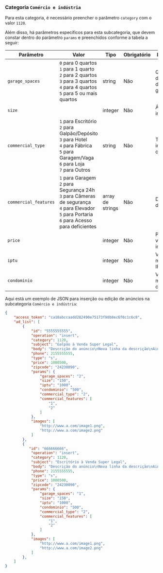 ### Categoria `Comércio e indústria`

Para esta categoria, é necessário preencher o parâmetro `category` com o valor `1120`.

Além disso, há parâmetros específicos para esta subcategoria, que devem constar dentro do parâmetro `params` e preenchidos conforme a tabela a seguir:


| Parâmetro | Valor | Tipo | Obrigatório | Descrição |
|------------------|--------------------------------------------------------------------------------------------------------------------------------------------------------------------------------------------------------------------------------------------------------------------------------------------------------------------------------------------------------------------------------------------------------------------------------------------------------------------------------------------------------------------------------------------------------------------------------------------------------------------------------------------------------------------------------------------------------------------------------------------------------------------------------------------------------------------------------------------------------------------------------------------------------------------------------------------------------------------------------------------------------------------------------------------------------------------------------|------------------|-------------|----------------------------|
| `garage_spaces` | `0` para 0 quartos<br> `1` para 1 quarto<br> `2` para 2 quartos<br> `3` para 3 quartos<br> `4` para 4 quartos<br> `5` para 5 ou mais quartos<br> | string | Não | Quantidade de vagas de garagem |
| `size` |  | integer | Não | Área do imóvel (m²) |
| `commercial_type` | `1` para Escritório<br> `2` para Galpão/Depósito<br> `3` para Hotel<br> `4` para Fábrica<br> `5` para Garagem/Vaga<br>`6` para Loja<br>`7` para Outros | string | Não | Tipo de imóvel comercial |
| `commercial_features` | `1` para Garagem<br> `2` para Segurança 24h<br> `3` para Câmeras de segurança<br> `4` para Elevador<br> `5` para Portaria<br> `6` para Acesso para deficientes | array de strings | Não | Detalhes do imóvel |
| `price` |  | integer | Não | Preço de venda do imóvel |
| `iptu` |  | integer | Não | Valor mensal do IPTU |
| `condominio` |  | integer | Não | Valor mensal do condomínio |

Aqui está um exemplo de JSON para inserção ou edição de anúncios na subcategoria `Comércio e indústria`:

```json
{
    "access_token": "ca18abccaadd282490e75173f98b8ec6f0c1c6c8",
    "ad_list": [
        {
            "id": "5555555555",
            "operation": "insert",
            "category": 1120,
            "subject": "Galpão à Venda Super Legal",
            "body": "Descrição do anúncio\nNova linha da descrição\nAinda outra linha da descrição",
            "phone": 2155555555,
            "type": "s",
            "price": 1000500,
            "zipcode": "24230090",
            "params": {
                "garage_spaces": "2",
                "size": "150",
                "iptu": "1000",
                "condominio": "500",
                "commercial_type": "2",
                "commercial_features": [
                    "1",
                    "2"
                ]
            },
            "images": [
                "http://www.a.com/image1.png",
                "http://www.a.com/image2.png"
            ]
        },
        {
           "id": "666666666",
            "operation": "insert",
            "category": 1120,
            "subject": "Escritório à Venda Super Legal",
            "body": "Descrição do anúncio\nNova linha da descrição\nAinda outra linha da descrição",
            "phone": 2155555555,
            "type": "s",
            "price": 1000500,
            "zipcode": "24230090",
            "params": {
                "garage_spaces": "1",
                "size": "150",
                "iptu": "1000",
                "condominio": "500",
                "commercial_type": "2",
                "commercial_features": [
                    "1",
                    "2"
                ]
            },
            "images": [
                "http://www.a.com/image1.png",
                "http://www.a.com/image2.png"
            ]
        },
    ]
}
```
